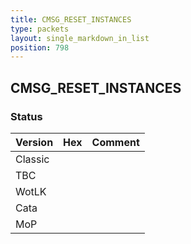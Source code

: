 ```yaml
---
title: CMSG_RESET_INSTANCES
type: packets
layout: single_markdown_in_list
position: 798
---
```


## CMSG_RESET_INSTANCES

### Status

Version | Hex | Comment
---------- | ---------- | ---------- 
Classic |  |  
TBC |  |  
WotLK |  |  
Cata |  |  
MoP |  |  